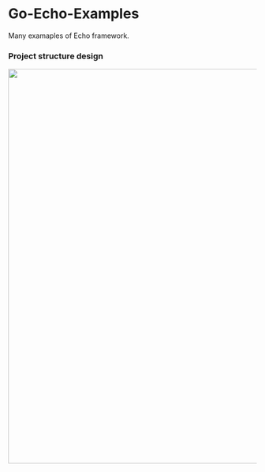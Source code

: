 # Go-Echo-Examples

Many examaples of Echo framework.

### Project structure design

<p align="center">
  <img src="https://user-images.githubusercontent.com/15135199/147849746-4a868f19-e8aa-45d8-bcfd-9f1af9b6a359.png" width="800">
</p>
